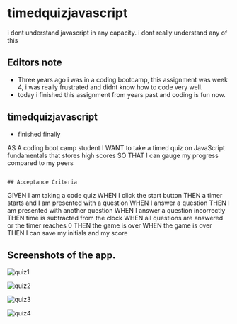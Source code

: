 # timedquizjavascript
i dont understand javascript in any capacity. i dont really understand any of this





## Editors note
* Three years ago i was in a coding bootcamp, this assignment was week 4, i was really frustrated
and didnt know how to code very well.
* today i finished this assignment from years past and coding is fun now.



## timedquizjavascript
* finished finally

AS A coding boot camp student
I WANT to take a timed quiz on JavaScript fundamentals that stores high scores
SO THAT I can gauge my progress compared to my peers
```

## Acceptance Criteria

```
GIVEN I am taking a code quiz
WHEN I click the start button
THEN a timer starts and I am presented with a question
WHEN I answer a question
THEN I am presented with another question
WHEN I answer a question incorrectly
THEN time is subtracted from the clock
WHEN all questions are answered or the timer reaches 0
THEN the game is over
WHEN the game is over
THEN I can save my initials and my score



## Screenshots of the app.

![quiz1](https://github.com/neyneyalldayday/vintageShop/assets/65675240/86500d2c-60aa-42fb-9fe4-892e0adb83c6)

![quiz2](https://github.com/neyneyalldayday/vintageShop/assets/65675240/eda170a0-d10c-47fe-8c4d-638467a0286d)

![quiz3](https://github.com/neyneyalldayday/vintageShop/assets/65675240/c9d3d721-3ab9-414c-ac30-382691c3a552)

![quiz4](https://github.com/neyneyalldayday/vintageShop/assets/65675240/6d62cff7-63f7-4b63-ac7c-ee2d38d3032f)